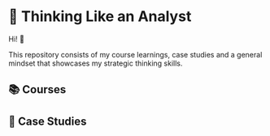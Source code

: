# 💭 Thinking Like an Analyst

Hi! 👋

This repository consists of my course learnings, case studies and a general mindset that showcases my strategic thinking skills.

## 📚 Courses


## 📑 Case Studies
